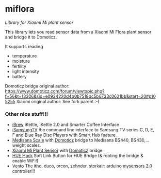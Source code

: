 # miflora

_Library for Xiaomi Mi plant sensor_

This library lets you read sensor data from a Xiaomi Mi Flora plant sensor and bridge it to Domoticz.

It supports reading
- temperature
- moisture
- fertility
- light intensity
- battery

Domoticz bridge original author: https://www.domoticz.com/forum/viewtopic.php?f=56&t=13306&sid=e0934220d4b0b7518dc5b6733c0621bb&start=20#p105255
Xiaomi original author: See fork parent :-)


### Other nice stuff!!!

 * [iBrew](https://github.com/Tristan79/iBrew) iKettle, iKettle 2.0 and Smarter Coffee Interface
 * [iSamsungTV](https://github.com/Tristan79/iSamsungTV) the command line interface to Samsung TV series C, D, E, F and Blue Ray Disc Players with Smart Hub feature.
 * [Medisana Scale](https://github.com/keptenkurk/BS440) with [Domoticz](http://domoticz.com/) bridge to Medisana BS440, BS430,... weight scales.
 * [Xiaomi Mi Plant Sensor](https://github.com/Tristan79/miflora) with [Domoticz](http://domoticz.com/) bridge
 * [HUE Hack](https://github.com/Tristan79/HUEHack) Soft Link Button for HUE Bridge (& rooting the bridge & enable WiFi!)
 * [Vento](https://github.com/Tristan79/Vento)  The itho, duco, orcon, zehnder, storkair: arduino [mysensors 2.0](https://www.mysensors.org) controller!!!
